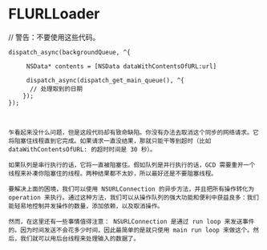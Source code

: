 # FLURLLoader

// 警告：不要使用这些代码。


	dispatch_async(backgroundQueue, ^{
	
  		 NSData* contents = [NSData dataWithContentsOfURL:url]
   		 
   		 dispatch_async(dispatch_get_main_queue(), ^{
      	  // 处理取到的日期
   		});
	});
	
	

	乍看起来没什么问题，但是这段代码却有致命缺陷。你没有办法去取消这个同步的网络请求。它将阻塞住线程直到它完成。如果请求一直没结果，那就只能干等到超时（比如 dataWithContentsOfURL: 的超时时间是 30 秒）。

	如果队列是串行执行的话，它将一直被阻塞住。假如队列是并行执行的话，GCD 需要重开一个线程来补凑你阻塞住的线程。两种结果都不太妙，所以最好还是不要阻塞线程。

	要解决上面的困境，我们可以使用 NSURLConnection 的异步方法，并且把所有操作转化为 operation 来执行。通过这种方法，我们可以从操作队列的强大功能和便利中获益良多：我们能轻易地控制并发操作的数量，添加依赖，以及取消操作。

	然而，在这里还有一些事情值得注意： NSURLConnection 是通过 run loop 来发送事件的。因为时间发送不会花多少时间，因此最简单的是就只使用 main run loop 来做这个。然后，我们就可以用后台线程来处理输入的数据了。